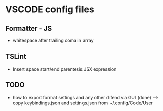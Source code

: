 # VSCODE config files

## Formatter - JS
* whitespace after trailing coma in array


## TSLint
* Insert space start/end parentesis JSX expression

## TODO

* how to export format settings and any other difend via GUI (done) --> copy keybindings.json and settings.json from ~/.config/Code/User
